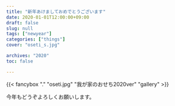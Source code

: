 ```yaml
---
title: "新年あけましておめでとうございます"
date: 2020-01-01T12:00:00+09:00
draft: false
slug: null
tags: ["newyear"]
categories: ["things"]
cover: "oseti_s.jpg"

archives: "2020"
toc: false

---
```


{{< fancybox "." "oseti.jpg" "我が家のおせち2020ver" "gallery" >}}

今年もどうぞよろしくお願いします。

